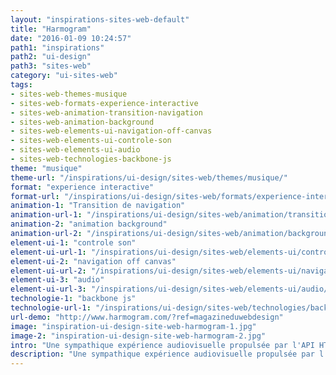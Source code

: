 ```yaml
---
layout: "inspirations-sites-web-default"
title: "Harmogram"
date: "2016-01-09 10:24:57"
path1: "inspirations"
path2: "ui-design"
path3: "sites-web"
category: "ui-sites-web"
tags:
- sites-web-themes-musique
- sites-web-formats-experience-interactive
- sites-web-animation-transition-navigation
- sites-web-animation-background
- sites-web-elements-ui-navigation-off-canvas
- sites-web-elements-ui-controle-son
- sites-web-elements-ui-audio
- sites-web-technologies-backbone-js
theme: "musique"
theme-url: "/inspirations/ui-design/sites-web/themes/musique/"
format: "experience interactive"
format-url: "/inspirations/ui-design/sites-web/formats/experience-interactive/"
animation-1: "Transition de navigation"
animation-url-1: "/inspirations/ui-design/sites-web/animation/transition-navigation/"
animation-2: "animation background"
animation-url-2: "/inspirations/ui-design/sites-web/animation/background/"
element-ui-1: "controle son"
element-ui-url-1: "/inspirations/ui-design/sites-web/elements-ui/controle-son/"
element-ui-2: "navigation off canvas"
element-ui-url-2: "/inspirations/ui-design/sites-web/elements-ui/navigation-off-canvas/"
element-ui-3: "audio"
element-ui-url-3: "/inspirations/ui-design/sites-web/elements-ui/audio/"
technologie-1: "backbone js"
technologie-url-1: "/inspirations/ui-design/sites-web/technologies/backbone-js/"
url-demo: "http://www.harmogram.com/?ref=magazineduwebdesign"
image: "inspiration-ui-design-site-web-harmogram-1.jpg"
image-2: "inspiration-ui-design-site-web-harmogram-2.jpg"
intro: "Une sympathique expérience audiovisuelle propulsée par l'API HTML5 audio et Paper.js."
description: "Une sympathique expérience audiovisuelle propulsée par l'API HTML5 audio et Paper.js."
---
```

